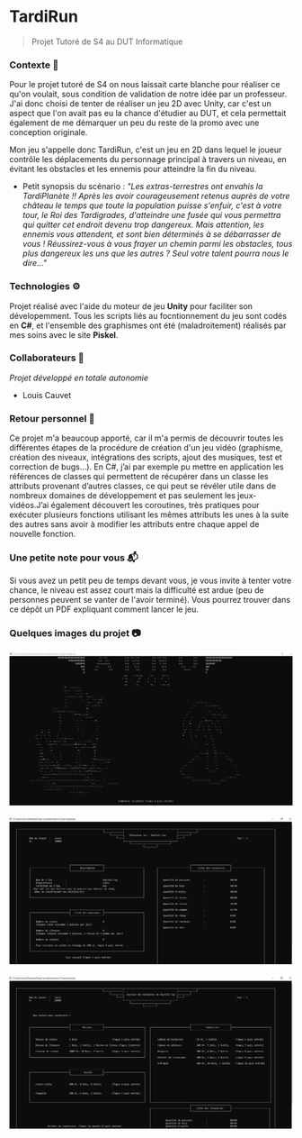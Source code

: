 # TardiRun

> Projet Tutoré de S4 au DUT Informatique
### Contexte 💬
Pour le projet tutoré de S4 on nous laissait carte blanche pour réaliser ce qu'on voulait, sous condition de validation de notre idée par un professeur. J'ai donc choisi de tenter de réaliser un jeu 2D avec Unity, car c'est un aspect que l'on avait pas eu la chance d'étudier au DUT, et cela permettait également de me démarquer un peu du reste de la promo avec une conception originale.

Mon jeu s'appelle donc TardiRun, c'est un jeu en 2D dans lequel le joueur contrôle les déplacements du personnage principal à travers un niveau, en évitant les obstacles et les ennemis pour atteindre la fin du niveau. </br>
- Petit synopsis du scénario : *"Les extras-terrestres ont envahis la TardiPlanète !! Après les avoir courageusement retenus auprès de votre château le temps que toute la population puisse s'enfuir, c'est à votre tour, le Roi des Tardigrades, d'atteindre une fusée qui vous permettra qui quitter cet endroit devenu trop dangereux. Mais attention, les ennemis vous attendent, et sont bien déterminés à se débarrasser de vous ! Réussirez-vous à vous frayer un chemin parmi les obstacles, tous plus dangereux les uns que les autres ? Seul votre talent pourra nous le dire..."*

### Technologies ⚙️
Projet réalisé avec l'aide du moteur de jeu **Unity** pour faciliter son dévelopemment. Tous les scripts liés au focntionnement du jeu sont codés en **C#**, et l'ensemble des graphismes ont été (maladroitement) réalisés par mes soins avec le site **Piskel**.

### Collaborateurs 👥
*Projet développé en totale autonomie*
- Louis Cauvet

### Retour personnel 💭
Ce projet m'a beaucoup apporté, car il m'a permis de découvrir toutes les différentes étapes de la procédure de création d'un jeu vidéo (graphisme, création des niveaux, intégrations des scripts, ajout des musiques, test et correction de bugs...). En C#, j’ai par exemple pu mettre en application les références de classes qui permettent de récupérer dans un classe les attributs provenant d’autres classes, ce qui peut se révéler utile dans de nombreux domaines de développement et pas seulement les jeux-vidéos.J’ai également découvert les coroutines, très pratiques pour exécuter plusieurs fonctions utilisant les mêmes attributs les unes à la suite des autres sans avoir à modifier les attributs entre chaque appel de nouvelle fonction.

### Une petite note pour vous :mailbox_with_mail:
Si vous avez un petit peu de temps devant vous, je vous invite à tenter votre chance, le niveau est assez court mais la difficulté est ardue (peu de personnes peuvent se vanter de l'avoir terminé). Vous pourrez trouver dans ce dépôt un PDF expliquant comment lancer le jeu.


### Quelques images du projet 📷
![image du projet 1](https://github.com/Louis-Cauvet/Anno-1702/blob/main/Images/Capture1.PNG)
</br></br>
![image du projet 2](https://github.com/Louis-Cauvet/Anno-1702/blob/main/Images/Capture2.PNG)
</br></br>
![image du projet 3](https://github.com/Louis-Cauvet/Anno-1702/blob/main/Images/Capture3.PNG)
